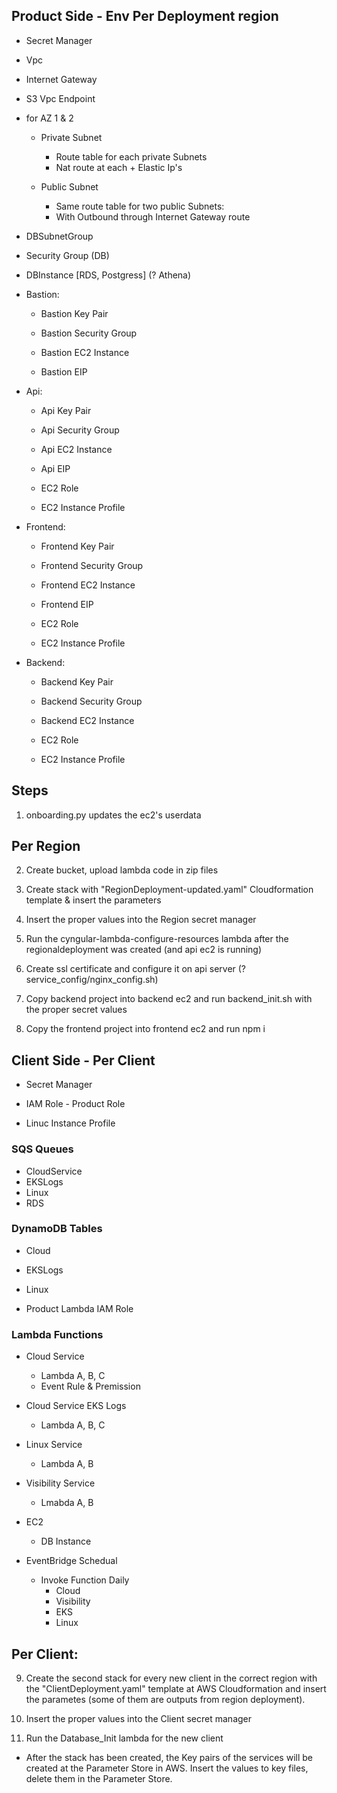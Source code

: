
## Product Side - Env Per Deployment region

- Secret Manager

- Vpc
- Internet Gateway
- S3 Vpc Endpoint

- for AZ 1 & 2 
    * Private Subnet
        - Route table for each private Subnets
        - Nat route at each + Elastic Ip's

    * Public Subnet
        - Same route table for two public Subnets:
        - With Outbound through Internet Gateway route

- DBSubnetGroup
- Security Group (DB)
- DBInstance [RDS, Postgress] (? Athena)

- Bastion:
    * Bastion Key Pair
    * Bastion Security Group

    * Bastion EC2 Instance
    * Bastion EIP

- Api:
    * Api Key Pair
    * Api Security Group

    * Api EC2 Instance
    * Api EIP

    * EC2 Role
    * EC2 Instance Profile

- Frontend:
    * Frontend Key Pair
    * Frontend Security Group

    * Frontend EC2 Instance
    * Frontend EIP

    * EC2 Role
    * EC2 Instance Profile

- Backend:
    * Backend Key Pair
    * Backend Security Group

    * Backend EC2 Instance

    * EC2 Role
    * EC2 Instance Profile 


 <!-- ------------------------------------------------------------------------ -->
## Steps

1. onboarding.py updates the ec2's userdata

## Per Region
2. Create bucket, upload lambda code in zip files

3. Create stack with "RegionDeployment-updated.yaml" Cloudformation template & insert the parameters

4. Insert the proper values into the Region secret manager

5. Run the cyngular-lambda-configure-resources lambda after the regionaldeployment was created (and api ec2 is running)

6. Create ssl certificate and configure it on api server (? service_config/nginx_config.sh)

7. Copy backend project into backend ec2 and run backend_init.sh with the proper secret values

8. Copy the frontend project into frontend ec2 and run npm i


 <!-- ------------------------------------------------------------------------ -->
## Client Side - Per Client

* Secret Manager

* IAM Role - Product Role

* Linuc Instance Profile

### SQS Queues
* CloudService
* EKSLogs
* Linux
* RDS

### DynamoDB Tables
* Cloud
* EKSLogs
* Linux

* Product Lambda IAM Role

### Lambda Functions
* Cloud Service
    - Lambda A, B, C
    - Event Rule & Premission

* Cloud Service EKS Logs
    - Lambda A, B, C

* Linux Service
    - Lambda A, B

* Visibility Service
    - Lmabda A, B

* EC2   
    - DB Instance

* EventBridge Schedual
    - Invoke Function Daily
        * Cloud
        * Visibility
        * EKS
        * Linux


 <!-- ------------------------------------------------------------------------ -->
## Per Client:
9. Create the second stack for every new client in the correct region with the "ClientDeployment.yaml" template at AWS Cloudformation and insert the parametes (some of them are outputs from region deployment). 

10. Insert the proper values into the Client secret manager

11. Run the Database_Init lambda for the new client

* After the stack has been created, the Key pairs of the services will be created at the Parameter Store in AWS. 
    Insert the values to key files, delete them in the Parameter Store.
    
<!-- ** Each region that you run stacks takes 5 Elastic Ips -->